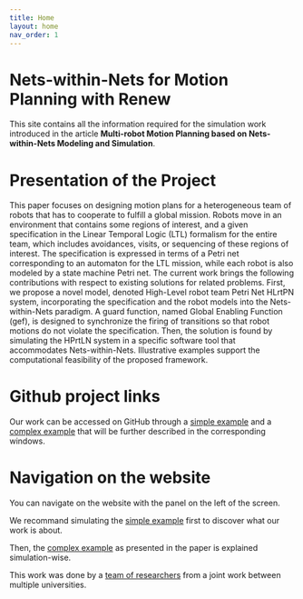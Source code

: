 ```yaml
---
title: Home
layout: home
nav_order: 1
---
```


# Nets-within-Nets for Motion Planning with Renew

This site contains all the information required for the simulation work introduced in the article **Multi-robot Motion Planning based on Nets-within-Nets Modeling and Simulation**.


# Presentation of the Project 

This paper focuses on designing motion plans for a heterogeneous team of robots that has to cooperate to fulfill a global mission. Robots move in an environment that contains some regions of interest, and a given specification in the Linear Temporal Logic (LTL) formalism for the entire team, which includes avoidances, visits, or sequencing of these regions of interest. The specification is expressed in terms of a Petri net corresponding to an automaton for the LTL mission, while each robot is also modeled by a state machine Petri net. The current work brings the following contributions with respect to existing solutions for related problems. First, we propose a novel model, denoted High-Level robot team Petri Net HLrtPN system, incorporating the specification and the robot models into the Nets-within-Nets paradigm. A guard function, named Global Enabling Function (gef), is designed to synchronize the firing of transitions so that robot motions do not violate the specification. Then, the solution is found by simulating the HPrtLN system in a specific software tool that accommodates Nets-within-Nets. Illustrative examples support the computational feasibility of the proposed framework.

# Github project links

Our work can be accessed on GitHub through a [simple example](https://github.com/eva-robillard/NWN_Simple) and a [complex example](https://github.com/eva-robillard/NWN_Complex) that will be further described in the corresponding windows. 

# Navigation on the website 

You can navigate on the website with the panel on the left of the screen. 

We recommand simulating the [simple example](../simple_ex.html) first to discover what our work is about. 

Then, the [complex example]() as presented in the paper is explained simulation-wise. 


This work was done by a [team of researchers](../team.html) from a joint work between multiple universities. 


